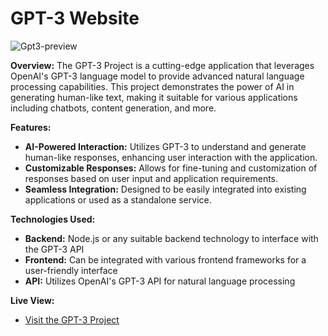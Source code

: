 # GPT-3 Website

![Gpt3-preview](https://user-images.githubusercontent.com/114151489/216997465-05b6767c-5060-4941-bea0-220f72bb872d.png)

**Overview:**
The GPT-3 Project is a cutting-edge application that leverages OpenAI's GPT-3 language model to provide advanced natural language processing capabilities. This project demonstrates the power of AI in generating human-like text, making it suitable for various applications including chatbots, content generation, and more.

**Features:**
- **AI-Powered Interaction:** Utilizes GPT-3 to understand and generate human-like responses, enhancing user interaction with the application.
- **Customizable Responses:** Allows for fine-tuning and customization of responses based on user input and application requirements.
- **Seamless Integration:** Designed to be easily integrated into existing applications or used as a standalone service.

**Technologies Used:**
- **Backend:** Node.js or any suitable backend technology to interface with the GPT-3 API
- **Frontend:** Can be integrated with various frontend frameworks for a user-friendly interface
- **API:** Utilizes OpenAI's GPT-3 API for natural language processing

**Live View:**
- [Visit the GPT-3 Project](https://ammargpt3.netlify.app/)
